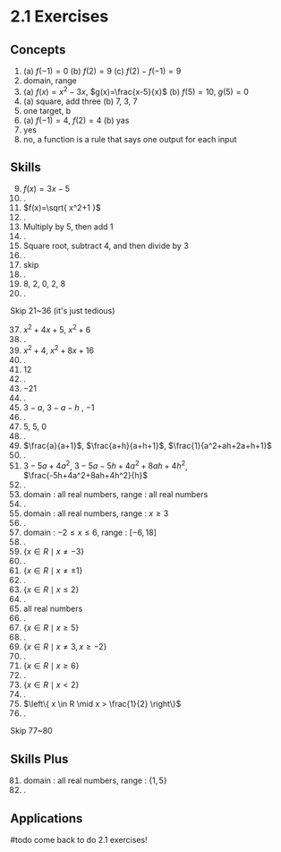 # 2.1 Exercises

## Concepts

1. (a) $f(-1)=0$ (b) $f(2)=9$ (c) $f(2)-f(-1)=9$
2. domain, range
3. (a) $f(x)=x^2-3x$, $g(x)=\frac{x-5}{x}$ (b) $f(5)=10$, $g(5)=0$
4. (a) square, add three (b) $7$, $3$, $7$
5. one target, b
6. (a) $f(-1)=4$, $f(2)=4$ (b) yas
7. yes
8. no, a function is a rule that says one output for each input

## Skills

9. $f(x)=3x-5$
10. .
11. $f(x)=\sqrt{ x^2+1 }$
12. .
13. Multiply by $5$, then add $1$
14. .
15. Square root, subtract $4$, and then divide by $3$
16. .
17. skip
18. .
19. $8$, $2$, $0$, $2$, $8$
20. .

Skip 21~36 (it's just tedious)

37. $x^2+4x+5$, $x^2+6$
38. .
39. $x^2+4$, $x^2+8x+16$
40. .
41. $12$
42. .
43. $-21$
44. .
45. $3-a$, $3-a-h$ , $-1$
46. .
47. $5$, $5$, $0$
48. .
49. $\frac{a}{a+1}$, $\frac{a+h}{a+h+1}$, $\frac{1}{a^2+ah+2a+h+1}$
50. .
51. $3-5a+4a^2$, $3-5a-5h+4a^2+8ah+4h^2$, $\frac{-5h+4a^2+8ah+4h^2}{h}$
52. .
53. domain : all real numbers, range : all real numbers
54. .
55. domain : all real numbers, range : $x \geq 3$
56. .
57. domain : $-2 \leq x \leq 6$, range : $[-6,18]$
58. .
59. $\{ x \in R \mid x \neq -3 \}$
60. .
61. $\{ x \in R \mid x \neq \pm 1 \}$
62. .
63. $\{ x \in R \mid x \leq 2 \}$
64. .
65. all real numbers
66. .
67. $\{ x \in R \mid x \geq 5 \}$
68. .
69. $\{ x \in R \mid x \neq 3, x \geq -2 \}$
70. .
71. $\{ x \in R \mid x \geq 6 \}$
72. .
73. $\{ x \in R \mid x < 2 \}$
74. .
75. $\left\{  x \in R \mid x > \frac{1}{2}  \right\}$
76. .

Skip 77~80

## Skills Plus

81. domain : all real numbers, range : $\{ 1, 5 \}$
82. .

## Applications

#todo come back to do 2.1 exercises!